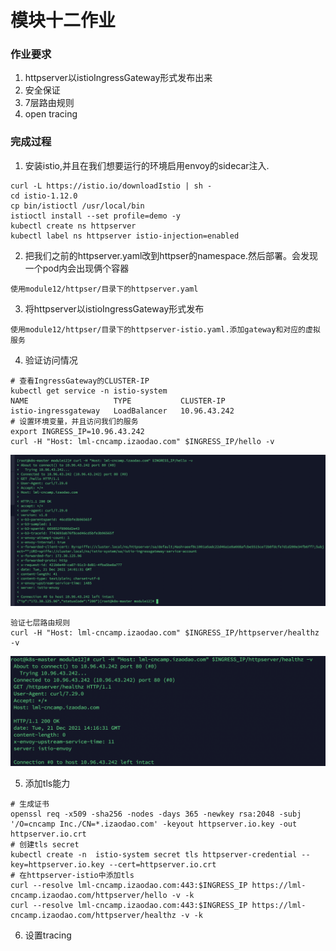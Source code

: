 # 模块十二作业

### 作业要求

1. httpserver以istioIngressGateway形式发布出来
2. 安全保证
3. 7层路由规则
4. open tracing

### 完成过程

1. 安装istio,并且在我们想要运行的环境启用envoy的sidecar注入.
```
curl -L https://istio.io/downloadIstio | sh -
cd istio-1.12.0
cp bin/istioctl /usr/local/bin
istioctl install --set profile=demo -y
kubectl create ns httpserver
kubectl label ns httpserver istio-injection=enabled
```
2. 把我们之前的httpserver.yaml改到httpser的namespace.然后部署。会发现一个pod内会出现俩个容器
```
使用module12/httpser/目录下的httpserver.yaml
```
3. 将httpserver以istioIngressGateway形式发布
```
使用module12/httpser/目录下的httpserver-istio.yaml.添加gateway和对应的虚拟服务
```
4. 验证访问情况
```
# 查看IngressGateway的CLUSTER-IP
kubectl get service -n istio-system 
NAME                   TYPE           CLUSTER-IP
istio-ingressgateway   LoadBalancer   10.96.43.242
# 设置环境变量，并且访问我们的服务
export INGRESS_IP=10.96.43.242
curl -H "Host: lml-cncamp.izaodao.com" $INGRESS_IP/hello -v
```
![]()![作业](./image/ingress-gateway.png)
```
验证七层路由规则
curl -H "Host: lml-cncamp.izaodao.com" $INGRESS_IP/httpserver/healthz -v
```
![]()![作业](./image/seven.png)

5. 添加tls能力
``` 
# 生成证书
openssl req -x509 -sha256 -nodes -days 365 -newkey rsa:2048 -subj '/O=cncamp Inc./CN=*.izaodao.com' -keyout httpserver.io.key -out httpserver.io.crt
# 创建tls secret
kubectl create -n  istio-system secret tls httpserver-credential --key=httpserver.io.key --cert=httpserver.io.crt
# 在httpserver-istio中添加tls
curl --resolve lml-cncamp.izaodao.com:443:$INGRESS_IP https://lml-cncamp.izaodao.com/httpserver/hello -v -k
curl --resolve lml-cncamp.izaodao.com:443:$INGRESS_IP https://lml-cncamp.izaodao.com/httpserver/healthz -v -k
```

6. 设置tracing

